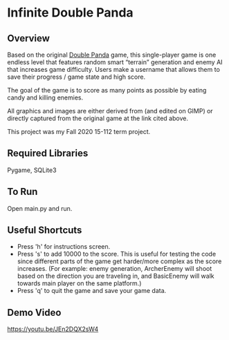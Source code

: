 # Infinite Double Panda
## Overview
Based on the original [Double Panda](https://www.coolmathgames.com/0-double-panda "Double Panda") game, this single-player game is one endless level that features random smart “terrain” generation and enemy AI that increases game difficulty. Users make a username that allows them to save their progress / game state and high score.

The goal of the game is to score as many points as possible by eating candy and killing enemies.

All graphics and images are either derived from (and edited on GIMP) or directly captured from the original game at the link cited above.

This project was my Fall 2020 15-112 term project.

## Required Libraries
Pygame, SQLite3
## To Run
Open main.py and run.
## Useful Shortcuts
* Press 'h' for instructions screen.
* Press 's' to add 10000 to the score. This is useful for testing the code since different parts of the game get harder/more complex as the score increases. (For example: enemy generation, ArcherEnemy will shoot based on the direction you are traveling in, and BasicEnemy will walk towards main player on the same platform.)
* Press 'q' to quit the game and save your game data.
## Demo Video
https://youtu.be/JEn2DQX2sW4